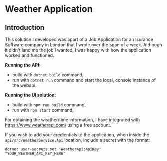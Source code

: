 # Weather Application

## Introduction

This solution I developed was apart of a Job Application for an Isurance Software company in London that I wrote over the span of a week. Although it didn't land me the job I wanted, I was happy with how the application worked and functioned.


**Running the API:**

- build with `dotnet build` command,
- run with `dotnet run` command and start the local, console instance of the webapi.

**Running the UI solution:**

- build with `npm run build` command,
- run with `npm start` command,

For obtaining the weather/time information, I have integrated with https://www.weatherapi.com/ using a free account.

If you wish to add your credientials to the application, when inside the `api/src/WeatherService.Api` location, include a secret with the format:

```
dotnet user-secrets set "WeatherApi:ApiKey" "YOUR_WEATHER_API_KEY_HERE"
```
